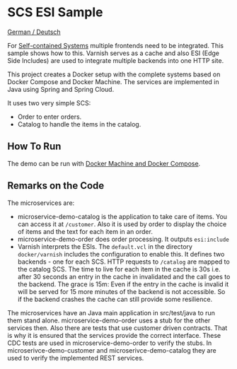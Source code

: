 SCS ESI Sample
==============

[German / Deutsch](LIESMICH.md)

For [Self-contained Systems](http://scs-architecture.org) multiple
frontends need to be integrated. This sample shows how to
this. Varnish serves as a cache and also ESI (Edge Side Includes) are
used to integrate multiple backends into one HTTP site.

This project creates a Docker setup with the complete systems based on
Docker Compose and Docker Machine. The services are implemented in
Java using Spring and Spring Cloud.

It uses two very simple SCS:
- Order to enter orders.
- Catalog to handle the items in the catalog.

How To Run
----------

The demo can be run with
[Docker Machine and Docker Compose](docker/README.md).

Remarks on the Code
-------------------

The microservices are: 
- microservice-demo-catalog is the application to take care of
  items. You can access it at `/customer`. Also it is used by order to
  display the choice of items and the text for each item in an order.
- microservice-demo-order does order processing. It outputs `esi:include`
- Varnish interprets the ESIs. The `default.vcl` in the directory
  `docker/varnish` includes the configuration to enable this. It
  defines two backends - one for each SCS. HTTP requests to `/catalog`
  are mapped to the catalog SCS. The time to live for each item in the
  cache is 30s i.e. after 30 seconds an entry in the cache in
  invalidated and the call goes to the backend. The grace is 15m: Even
  if the entry in the cache is invalid it will be served for 15 more
  minutes of the backend is not accessible. So if the backend crashes
  the cache can still provide some resilience.


The microservices have an Java main application in src/test/java to
run them stand alone. microservice-demo-order uses a stub for the
other services then. Also there are tests that use customer driven
contracts. That is why it is ensured that the services provide the
correct interface. These CDC tests are used in microservice-demo-order
to verify the stubs. In microserivce-demo-customer and
microserivce-demo-catalog they are used to verify the implemented REST
services.
